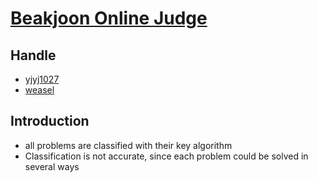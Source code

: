 # [Beakjoon Online Judge](https://www.acmicpc.net/)

## Handle
  * [yjyj1027](https://www.acmicpc.net/user/yjyj1027)
  * [weasel](https://www.acmicpc.net/user/yjyj1027)

## Introduction
  * all problems are classified with their key algorithm
  * Classification is not accurate, since each problem could be solved in several ways
